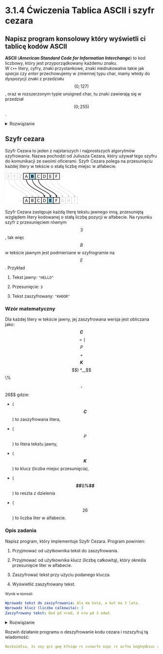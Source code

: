 # 3.1.4 Ćwiczenia Tablica ASCII i szyfr cezara
## Napisz program konsolowy który wyświetli ci tablicę kodów ASCII

__ASCII__ (__*American Standard Code for Information Interchange*__) to kod liczbowy, który jest przyporządkowany każdemu znaku.  
W `C++` litery, cyfry, znaki przystankowe, znaki niedrukowalne takie jak *spacja* czy *enter* przechowujemy w zmiennej typu char, mamy wtedy do dyspozycji znaki z przedziału $$(0;127)$$, oraz w rozszerzonym typie unsigned char, tu znaki zawierają się w przedział $$(0;255)$$.
<details>
<summary>Rozwiązanie</summary>

<small>main.cpp</small>

```cpp
#include <iostream>

int main() {
    std::cout << "Tablica ASCII" << std::endl;
    std::cout << "Numer\tZnak\tNumer\tZnak\tNumer\tZnak\tNumer\tZnak\tNumer\tZnak" << std::endl;

    for (int i = 0; i <= 255; i += 5) {
        for (int j = 0; j < 5; ++j) {
            if (i + j <= 255) {
                std::cout << i + j << "\t" << (unsigned char)(i + j) << "\t";
            }
        }
        std::cout << std::endl;
    }

    return 0;
}
```

</details>

 

## Szyfr cezara

Szyfr Cezara to jeden z najstarszych i najprostszych algorytmów szyfrowania. Nazwa pochodzi od Juliusza Cezara, który używał tego szyfru do komunikacji ze swoimi oficerami. Szyfr Cezara polega na przesunięciu każdej litery w tekście o stałą liczbę miejsc w alfabecie.

![Przesuniecie o 3 w szyfrze cezara](/Images/cezar_szyfr_przes.png)

Szyfr Cezara zastępuje każdą literę tekstu jawnego inną, przesuniętą względem litery kodowanej o stałą liczbę pozycji w alfabecie. Na rysunku szyfr z przesunięciem równym $$3$$, tak więc $$B$$ w tekście jawnym jest podmieniane w szyfrogramie na $$E$$.
Przykład

1. Tekst jawny: `"HELLO"`

2. Przesunięcie: `3`

3. Tekst zaszyfrowany: `"KHOOR"`

### Wzór matematyczny

Dla każdej litery w tekście jawny, jej zaszyfrowana wersja jest obliczana jako: __*$$C$$*__ $$=($$ *$$P$$* $$+$$ __$$K$$__ $$) *__$$\\%$$__* $$26$$ gdzie:

- ( __*$$C$$*__ ) to zaszyfrowana litera,

- ( *$$P$$* ) to litera tekstu jawny,

- ( __$$K$$__ ) to klucz (liczba miejsc przesunięcia),

- ( *__$$\\%$$__* ) to reszta z dzielenia

- ( $$26$$ ) to liczba liter w alfabecie.

 

### Opis zadania

Napisz program, który implementuje Szyfr Cezara. Program powinien:

1. Przyjmować od użytkownika tekst do zaszyfrowania.

2. Przyjmować od użytkownika klucz (liczbę całkowitą), który określa przesunięcie liter w alfabecie.

3. Zaszyfrować tekst przy użyciu podanego klucza.

4. Wyświetlić zaszyfrowany tekst.

<small>Wynik w konsoli:</small>

```yaml
Wprowadz tekst do zaszyfrowania: Ala ma kota, a kot ma 3 lata.
Wprowadz klucz (liczba calkowita): 3
Zaszyfrowany tekst: Dod pd nrwd, d nrw pd 3 odwd.
```

<details>
<summary>Rozwiązanie</summary>

<small>main.cpp</small>

```cpp
#include <iostream>
#include <string>

int main() {
    std::string text;
    int key;
    std::string encryptedText;
    //Pobieranie tekstu do zaszyfrowania jako cała linia aby uwzględnić spacje
    std::cout << "Wprowadz tekst do zaszyfrowania: ";
    std::getline(std::cin, text);
    //Pobieranie klucza do przesunięcia w szyfrze
    std::cout << "Wprowadz klucz (liczba calkowita): ";
    std::cin >> key;
 
    //Szyfrowanie tekstu
    for (unsigned char c : text) {
	//Sprawdzanie czy znak jest literą
        if (std::isalpha(c)) {
	    //Sprawdzanie czy litera jest mała czy duża bo mała a=97 a duża A=65 w kodzie ASCII
            unsigned char base = std::islower(c) ? 'a' : 'A';
			
            encryptedText += (c - base + key) % 26 + base;
        }
        else
        {
	    encryptedText += c;
        }
    }

    std::cout << "Zaszyfrowany tekst: " << encryptedText << std::endl;

    return 0;
}
```
</details>

 

Rozwiń działanie programu o deszyfrowanie kodu cezara i rozszyfruj tą wiadomość:

```yaml
Noikożmłsa, żs xoy qcś gwę kfniqw rc xsnwcfo ozpc rc acfno boghędbsuc rbwo xiż hsuc bws ao. Qcś nopwsfo hs fnsqnm, twzhfixs w qnmśqw. Acwa nrobwsa, kqozs bws śawsqę.
```
